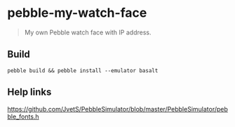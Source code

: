 # pebble-my-watch-face

> My own Pebble watch face with IP address.

## Build

```
pebble build && pebble install --emulator basalt
```

## Help links

https://github.com/JvetS/PebbleSimulator/blob/master/PebbleSimulator/pebble_fonts.h
